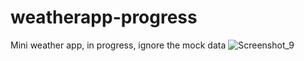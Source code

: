 # weatherapp-progress
Mini weather app, in progress, ignore the mock data
![Screenshot_9](https://github.com/cristicemaivrei/weatherapp-progress/assets/89873995/db496cbb-1dd2-41ab-91a8-00863f428e87)
